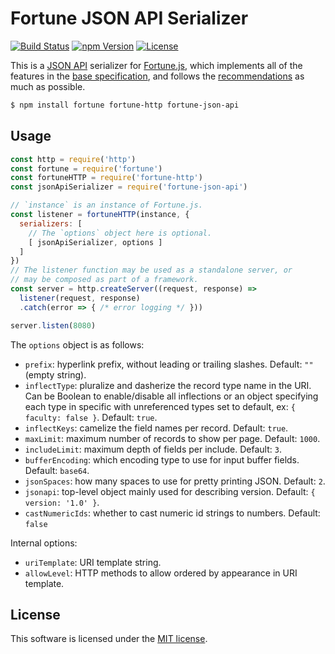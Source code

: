 # Fortune JSON API Serializer

[![Build Status](https://img.shields.io/travis/fortunejs/fortune-json-api/master.svg?style=flat-square)](https://travis-ci.org/fortunejs/fortune-json-api)
[![npm Version](https://img.shields.io/npm/v/fortune-json-api.svg?style=flat-square)](https://www.npmjs.com/package/fortune-json-api)
[![License](https://img.shields.io/npm/l/fortune-json-api.svg?style=flat-square)](https://raw.githubusercontent.com/fortunejs/fortune-json-api/master/LICENSE)

This is a [JSON API](http://jsonapi.org) serializer for [Fortune.js](http://fortune.js.org/), which implements all of the features in the [base specification](http://jsonapi.org/format/), and follows the [recommendations](http://jsonapi.org/recommendations/) as much as possible.

```sh
$ npm install fortune fortune-http fortune-json-api
```


## Usage

```js
const http = require('http')
const fortune = require('fortune')
const fortuneHTTP = require('fortune-http')
const jsonApiSerializer = require('fortune-json-api')

// `instance` is an instance of Fortune.js.
const listener = fortuneHTTP(instance, {
  serializers: [
    // The `options` object here is optional.
    [ jsonApiSerializer, options ]
  ]
})
// The listener function may be used as a standalone server, or
// may be composed as part of a framework.
const server = http.createServer((request, response) =>
  listener(request, response)
  .catch(error => { /* error logging */ }))

server.listen(8080)
```

The `options` object is as follows:

- `prefix`: hyperlink prefix, without leading or trailing slashes. Default: `""` (empty string).
- `inflectType`: pluralize and dasherize the record type name in the URI. Can be Boolean to enable/disable all inflections or an object specifying each type in specific with unreferenced types set to default, ex: `{ faculty: false }`. Default: `true`.
- `inflectKeys`: camelize the field names per record. Default: `true`.
- `maxLimit`: maximum number of records to show per page. Default: `1000`.
- `includeLimit`: maximum depth of fields per include. Default: `3`.
- `bufferEncoding`: which encoding type to use for input buffer fields. Default: `base64`.
- `jsonSpaces`: how many spaces to use for pretty printing JSON. Default: `2`.
- `jsonapi`: top-level object mainly used for describing version. Default: `{ version: '1.0' }`.
- `castNumericIds`: whether to cast numeric id strings to numbers. Default: `false`

Internal options:

- `uriTemplate`: URI template string.
- `allowLevel`: HTTP methods to allow ordered by appearance in URI template.


## License

This software is licensed under the [MIT license](https://raw.githubusercontent.com/fortunejs/fortune-json-api/master/LICENSE).
